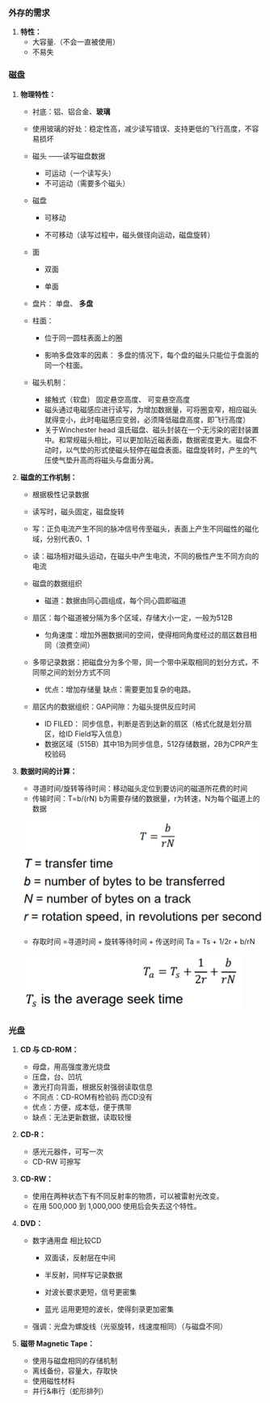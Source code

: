 ### 外存的需求

1. **特性：**
   + 大容量.（不会一直被使用）
   + 不易失

### 磁盘

1. **物理特性：**

   + 衬底：铝、铝合金、**玻璃**

   + 使用玻璃的好处：稳定性高，减少读写错误、支持更低的飞行高度，不容易损坏

   + 磁头 ——读写磁盘数据

     + 可运动（一个读写头）
     + 不可运动（需要多个磁头）

   + 磁盘

     + 可移动

     + 不可移动（读写过程中，磁头做径向运动，磁盘旋转）

   + 面

     + 双面

     + 单面

   + 盘片： 单盘、 **多盘**

   + 柱面：

        + 位于同一圆柱表面上的圈

        + 影响多盘效率的因素： 多盘的情况下，每个盘的磁头只能位于盘面的同一个柱面。

   + 磁头机制： 

      + 接触式（软盘） 固定悬空高度、 可变悬空高度
      + 磁头通过电磁感应进行读写，为增加数据量，可将圈变窄，相应磁头就得变小，此时电磁感应变弱，必须降低磁盘高度，即飞行高度）
      + 关于Winchester head 温氏磁盘、磁头封装在一个无污染的密封装置中。和常规磁头相比，可以更加贴近磁表面，数据密度更大。磁盘不动时，以气垫的形式使磁头轻停在磁盘表面。磁盘旋转时，产生的气压使气垫升高而将磁头与盘面分离。

2. **磁盘的工作机制：**

   + 根据极性记录数据
   + 读写时，磁头固定，磁盘旋转
   
   + 写：正负电流产生不同的脉冲信号传至磁头，表面上产生不同磁性的磁化域，分别代表0、1
   + 读：磁场相对磁头运动，在磁头中产生电流，不同的极性产生不同方向的电流
   
   + 磁盘的数据组织
   
     + 磁道：数据由同心圆组成，每个同心圆即磁道
   + 扇区：每个磁道被分隔为多个区域，存储大小一定，一般为512B
      + 匀角速度：增加外圈数据间的空间，使得相同角度经过的扇区数目相同（浪费空间）
   + 多带记录数据：把磁盘分为多个带，同一个带中采取相同的划分方式，不同带之间的划分方式不同   
      + 优点：增加存储量 缺点：需要更加复杂的电路。
    + 扇区内的数据组织：GAP间隙：为磁头提供反应时间
      + ID FILED： 同步信息，判断是否到达新的扇区（格式化就是划分扇区，给ID Field写入信息）
      + 数据区域（515B）其中1B为同步信息，512存储数据，2B为CPR产生校验码

3. **数据时间的计算：**

   + 寻道时间/旋转等待时间：移动磁头定位到要访问的磁道所花费的时间
   + 传输时间：T=b/(rN) b为需要存储的数据量，r为转速，N为每个磁道上的数据

   ![image-20200104204425733](assets/image-20200104204425733.png)

   + 存取时间 =寻道时间 + 旋转等待时间 + 传送时间 Ta = Ts + 1/2r + b/rN

   ![image-20200104204433427](assets/image-20200104204433427.png)

### 光盘

1. **CD 与 CD-ROM：**

   + 母盘，用高强度激光烧盘
   + 压盘，台、凹坑
   + 激光打向背面，根据反射强弱读取信息
   + 不同点：CD-ROM有检验码 而CD没有
   + 优点：方便，成本低，便于携带
   + 缺点：无法更新数据，读取较慢
2. **CD-R：**

   + 感光元器件，可写一次
   + CD-RW 可擦写
3. **CD-RW：**
   + 使用在两种状态下有不同反射率的物质，可以被雷射光改变。
   + 在用 500,000 到 1,000,000 使用后会失去这个特性。
4. **DVD：**
   + 数字通用盘 相比较CD 

     + 双面读，反射层在中间

     + 半反射，同样写记录数据
     + 对波长要求更短，信号更密集
     + 蓝光 运用更短的波长，使得刻录更加密集
   + 强调：光盘为螺旋线（光驱旋转，线速度相同）（与磁盘不同）
5. **磁带 Magnetic Tape：**
   + 使用与磁盘相同的存储机制
   + 离线备份，容量大，存取快
   + 使用磁性材料
   + 并行&串行（蛇形排列）